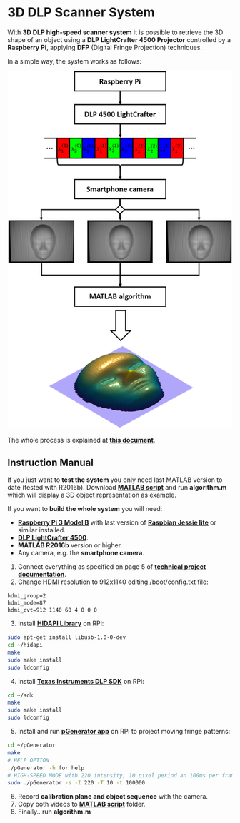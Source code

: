 # 3D DLP Scanner System

With **3D DLP high-speed scanner system** it is possible to retrieve the 3D shape of an object using a **DLP LightCrafter 4500 Projector** controlled by a **Raspberry Pi**, applying **DFP** (Digital Fringe Projection) techniques.

In a simple way, the system works as follows:

<p align="center">
  <img src="imgs/project_diagram.png">
</p>

The whole process is explained at **[this document](Project.pdf)**.

## Instruction Manual
If you just want to **test the system** you only need last MATLAB version to date (tested with R2016b). Download **[MATLAB script](matlab)** and run **algorithm.m** which will display a 3D object representation as example.

If you want to **build the whole system** you will need:
* **[Raspberry Pi 3 Model B](https://www.raspberrypi.org/products/raspberry-pi-3-model-b/)** with last version of **[Raspbian Jessie lite](https://www.raspberrypi.org/downloads/raspbian/)** or similar installed.
* **[DLP LightCrafter 4500](http://www.ti.com/tool/dlplcr4500evm)**.
* **MATLAB R2016b** version or higher.
* Any camera, e.g. the **smartphone camera**.

1. Connect everything as specified on page 5 of **[technical project documentation](Project.pdf)**.
2. Change HDMI resolution to 912x1140 editing /boot/config.txt file:
```
hdmi_group=2
hdmi_mode=87
hdmi_cvt=912 1140 60 4 0 0 0
```
3. Install **[HIDAPI Library](rpi/hidapi)** on RPi:
```bash
sudo apt-get install libusb-1.0-0-dev
cd ~/hidapi
make
sudo make install 
sudo ldconfig
```
4. Install **[Texas Instruments DLP SDK](rpi/sdk)** on RPi:
```bash
cd ~/sdk
make
sudo make install 
sudo ldconfig
```
5. Install and run **[pGenerator app](rpi/pGenerator)** on RPi to project moving fringe patterns:
```bash
cd ~/pGenerator
make
# HELP OPTION
./pGenerator -h for help
# HIGH-SPEED MODE with 220 intensity, 10 pixel period an 100ms per frame.
sudo ./pGenerator -s -I 220 -T 10 -t 100000
```
6. Record **calibration plane and object sequence** with the camera.
7. Copy both videos to **[MATLAB script](matlab)** folder.
8. Finally.. run **algorithm.m**
